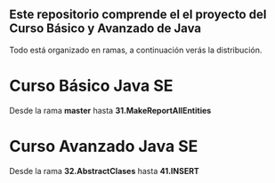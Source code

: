 ## Este repositorio comprende el el proyecto del Curso Básico y Avanzado de Java

Todo está organizado en ramas, a continuación verás la distribución.

# Curso Básico Java SE
Desde la rama **master** hasta **31.MakeReportAllEntities**

# Curso Avanzado Java SE
Desde la rama **32.AbstractClases** hasta **41.INSERT**

